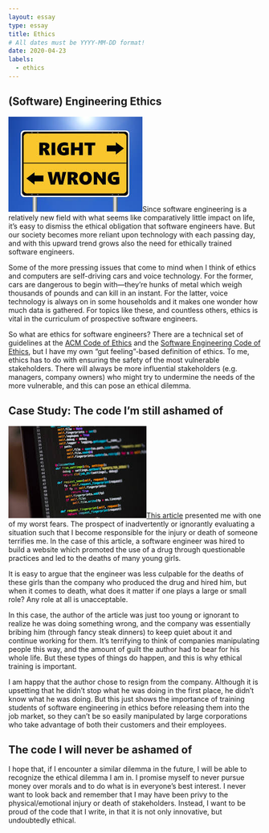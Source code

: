 ```yaml
---
layout: essay
type: essay
title: Ethics
# All dates must be YYYY-MM-DD format!
date: 2020-04-23
labels:
  - ethics
---
```

## (Software) Engineering Ethics
<img class="ui small right floated image" src="../images/ethics.jpeg">Since software engineering is a relatively new field with what seems like comparatively little impact on life, it’s easy to dismiss the ethical obligation that software engineers have. But our society becomes more reliant upon technology with each passing day, and with this upward trend grows also the need for ethically trained software engineers. 

Some of the more pressing issues that come to mind when I think of ethics and computers are self-driving cars and voice technology. For the former, cars are dangerous to begin with—they’re hunks of metal which weigh thousands of pounds and can kill in an instant. For the latter, voice technology is always on in some households and it makes one wonder how much data is gathered. For topics like these, and countless others, ethics is vital in the curriculum of prospective software engineers.

So what are ethics for software engineers? There are a technical set of guidelines at the <a href="https://www.acm.org/code-of-ethics">ACM Code of Ethics</a> and the <a href="https://www.computer.org/education/code-of-ethics">Software Engineering Code of Ethics</a>, but I have my own “gut feeling”-based definition of ethics. To me, ethics has to do with ensuring the safety of the most vulnerable stakeholders. There will always be more influential stakeholders (e.g. managers, company owners) who might try to undermine the needs of the more vulnerable, and this can pose an ethical dilemma.

## Case Study: The code I’m still ashamed of
<img class="ui small left floated image" src="../images/code.jpeg"><a href="https://www.freecodecamp.org/news/the-code-im-still-ashamed-of-e4c021dff55e/#.tsjl7lkxy">This article</a> presented me with one of my worst fears. The prospect of inadvertently or ignorantly evaluating a situation such that I become responsible for the injury or death of someone terrifies me. In the case of this article, a software engineer was hired to build a website which promoted the use of a drug through questionable practices and led to the deaths of many young girls. 

It is easy to argue that the engineer was less culpable for the deaths of these girls than the company who produced the drug and hired him, but when it comes to death, what does it matter if one plays a large or small role? Any role at all is unacceptable.

In this case, the author of the article was just too young or ignorant to realize he was doing something wrong, and the company was essentially bribing him (through fancy steak dinners) to keep quiet about it and continue working for them. It’s terrifying to think of companies manipulating people this way, and the amount of guilt the author had to bear for his whole life. But these types of things do happen, and this is why ethical training is important.

I am happy that the author chose to resign from the company. Although it is upsetting that he didn’t stop what he was doing in the first place, he didn’t know what he was doing. But this just shows the importance of training students of software engineering in ethics before releasing them into the job market, so they can’t be so easily manipulated by large corporations who take advantage of both their customers and their employees. 

## The code I will never be ashamed of
I hope that, if I encounter a similar dilemma in the future, I will be able to recognize the ethical dilemma I am in. I promise myself to never pursue money over morals and to do what is in everyone’s best interest. I never want to look back and remember that I may have been privy to the physical/emotional injury or death of stakeholders. Instead, I want to be proud of the code that I write, in that it is not only innovative, but undoubtedly ethical.
